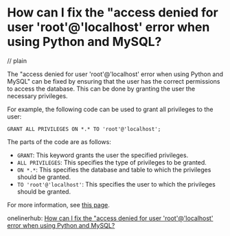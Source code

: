 # How can I fix the "access denied for user 'root'@'localhost' error when using Python and MySQL?
// plain

The "access denied for user 'root'@'localhost' error when using Python and MySQL" can be fixed by ensuring that the user has the correct permissions to access the database. This can be done by granting the user the necessary privileges.

For example, the following code can be used to grant all privileges to the user:

```
GRANT ALL PRIVILEGES ON *.* TO 'root'@'localhost';
```

The parts of the code are as follows:

- `GRANT`: This keyword grants the user the specified privileges.
- `ALL PRIVILEGES`: This specifies the type of privileges to be granted.
- `ON *.*`: This specifies the database and table to which the privileges should be granted.
- `TO 'root'@'localhost'`: This specifies the user to which the privileges should be granted.

For more information, see [this page](https://dev.mysql.com/doc/refman/8.0/en/grant.html).

onelinerhub: [How can I fix the "access denied for user 'root'@'localhost' error when using Python and MySQL?](https://onelinerhub.com/python-mysql/how-can-i-fix-the--access-denied-for-user--root---localhost--error-when-using-python-and-mysql)